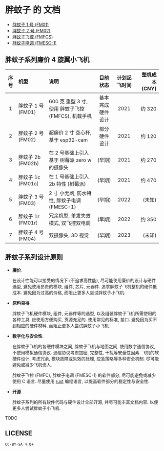 <!-- lang: zh_CN -->
<!-- fm01/doc/ -->

# 胖蚊子 的 文档

+ [胖蚊子 1 号 (FM01)](fm01/)
+ [胖蚊子 2 号 (FM02)](fm02/)
+ [胖蚊子飞控 (FMFCS)](fmfcs/)
+ [胖蚊子电调 (FMESC-1)](fmesc-1/)


## 胖蚊子系列廉价 4 旋翼小飞机

| 序号 | 机型 | 说明 | 目前状态 | 计划起飞时间 | 整机成本 (CNY) |
| :--: | :-- | :--- | :-----: | :---------: | ------------: |
| 1 | 胖蚊子 1 号  (FM01) | 600 克 重型 3 寸, 使用 胖蚊子飞控 (FMFCS), 机载手机 | 基本完成硬件设计 | 2021 | 约 320 |
| 2 | 胖蚊子 2 号  (FM02) | 超廉价 2 寸 空心杯, 基于 esp32-cam | 部分硬件设计 | 2021 | 约 120 |
| 3 | 胖蚊子 2b  (FM02b) | 在 2 号基础上引入基于 树莓派 zero w 的摄像头 | (早期) | 2021 | 约 270 |
| 4 | 胖蚊子 1c  (FM01c) | 在 1 号基础上引入 2b 特性 (树莓派) | (早期) | 2021 | 约 470 |
| 5 | 胖蚊子 3 号  (FM03) | 2 寸 小无刷, 防水特性, 胖蚊子电调 (FMESC-1) | (早期) | 2022 | (未知) |
| 6 | 胖蚊子 1r  (FM01r) | 冗余机型, 单发失效模式, 双飞控双电调 | (早期) | 2022 | 约 350 |
| 7 | 胖蚊子 4 号  (FM04) | 双摄像头, 3D 视觉 | (早期) | 2023 | (未知) |


## 胖蚊子系列设计原则

+ **廉价**.

  在设计性能可以接受的情况下 (不追求高性能), 尽可能使用廉价的设计与硬件选型, 避免使用昂贵的模块, 组件, 芯片, 元器件.
  追求胖蚊子飞机整机的硬件低成本.
  避免因为过高的价格, 而阻止更多人尝试胖蚊子小飞机.

+ **原料易得**.

  胖蚊子飞机硬件模块, 组件, 元器件等的选型, 以及组装胖蚊子飞机所需使用的各种工具, 应使用方便购买, 货源充足的.
  使用常见的标准, 接口.
  避免因为买不到相应的硬件材料, 而阻止更多人尝试胖蚊子小飞机.

+ **数字化与安全性**.

  在胖蚊子飞机的各硬件模块之间, 胖蚊子飞机与地面之间, 使用数字通信协议, 不使用模拟通信协议.
  通信协议考虑加密, 完整性, 干扰等安全性因素.
  飞机的软硬件设计, 考虑冗余, 模块故障或失效的处理, 应急策略等多种安全机制.
  尽可能避免或减少飞机伤人.

  胖蚊子飞控 (FMFC), 胖蚊子电调 (FMESC-1) 的软件部分, 尽可能避免或减少使用 C 语言.
  尽量使用 [rust](https://www.rust-lang.org/) 编程语言, 以提高软件部分的稳定性与安全性.

+ **开源**.

  胖蚊子系列的所有软件代码与硬件设计全部开源, 并尽可能丰富文档内容.
  以便更多人尝试胖蚊子小飞机.


TODO


## LICENSE

`CC-BY-SA 4.0+`
